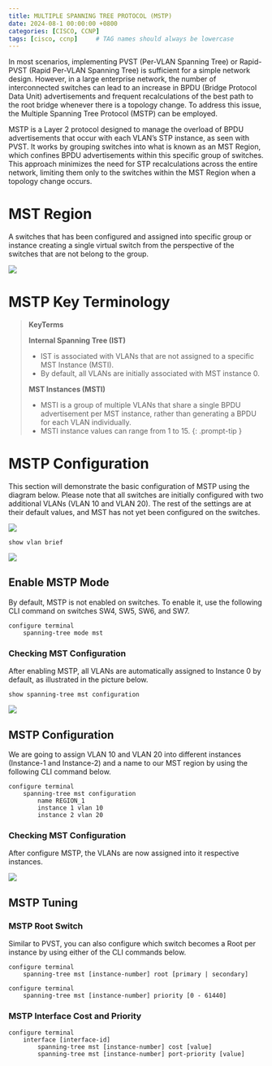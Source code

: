 ```yaml
---
title: MULTIPLE SPANNING TREE PROTOCOL (MSTP)
date: 2024-08-1 00:00:00 +0800
categories: [CISCO, CCNP]
tags: [cisco, ccnp]     # TAG names should always be lowercase
---
```


In most scenarios, implementing PVST (Per-VLAN Spanning Tree) or Rapid-PVST (Rapid Per-VLAN Spanning Tree) is sufficient for a simple network design. However, in a large enterprise network, the number of interconnected switches can lead to an increase in BPDU (Bridge Protocol Data Unit) advertisements and frequent recalculations of the best path to the root bridge whenever there is a topology change. To address this issue, the Multiple Spanning Tree Protocol (MSTP) can be employed.

MSTP is a Layer 2 protocol designed to manage the overload of BPDU advertisements that occur with each VLAN’s STP instance, as seen with PVST. It works by grouping switches into what is known as an MST Region, which confines BPDU advertisements within this specific group of switches. This approach minimizes the need for STP recalculations across the entire network, limiting them only to the switches within the MST Region when a topology change occurs.

# MST Region
A switches that has been configured and assigned into specific group or instance creating a single virtual switch from the perspective of the switches that are not belong to the group.

![](https://i.imgur.com/bDOMZLl.png)

# MSTP Key Terminology

>**KeyTerms**
>
>**Internal Spanning Tree (IST)**
>- IST is associated with VLANs that are not assigned to a specific MST Instance (MSTI).
>- By default, all VLANs are initially associated with MST instance 0.
>  
>**MST Instances (MSTI)**
>- MSTI is a group of multiple VLANs that share a single BPDU advertisement per MST instance, rather than generating a BPDU for each VLAN individually.
>- MSTI instance values can range from 1 to 15.
{: .prompt-tip }


# MSTP Configuration
This section will demonstrate the basic configuration of MSTP using the diagram below. Please note that all switches are initially configured with two additional VLANs (VLAN 10 and VLAN 20). The rest of the settings are at their default values, and MST has not yet been configured on the switches.

![](https://i.imgur.com/OQZks7D.png)

```console
show vlan brief
```

![](https://i.imgur.com/aky8XZf.png)

## Enable MSTP Mode

By default, MSTP is not enabled on switches. To enable it, use the following CLI command on switches SW4, SW5, SW6, and SW7.
```console
configure terminal
	spanning-tree mode mst
```
### Checking MST Configuration
After enabling MSTP, all VLANs are automatically assigned to Instance 0 by default, as illustrated in the picture below.
```console
show spanning-tree mst configuration
```
![](https://i.imgur.com/FYn3n60.png)


## MSTP Configuration
We are going to assign VLAN 10 and VLAN 20 into different instances (Instance-1 and Instance-2) and a name to our MST region by using the following CLI command below.
```console
configure terminal
	spanning-tree mst configuration
		name REGION_1
		instance 1 vlan 10
		instance 2 vlan 20
```

### Checking MST Configuration
After configure MSTP, the VLANs are now assigned into it respective instances.

![](https://i.imgur.com/V9npLWJ.png)

## MSTP Tuning
### MSTP Root Switch
Similar to PVST, you can also configure which switch becomes a Root per instance by using either of the CLI commands below.
```console
configure terminal
	spanning-tree mst [instance-number] root [primary | secondary]
```

```console
configure terminal
	spanning-tree mst [instance-number] priority [0 - 61440]
```
### MSTP Interface Cost and Priority
```console
configure terminal
	interface [interface-id]
		spanning-tree mst [instance-number] cost [value]
		spanning-tree mst [instance-number] port-priority [value]
```
